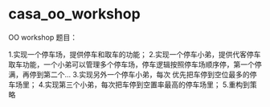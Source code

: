 # casa_oo_workshop

OO workshop 题目：

1.实现一个停车场，提供停车和取车的功能；
2.实现一个停车小弟，提供代客停车取车功能，一个小弟可以管理多个停车场，停车逻辑按照停车场顺序停，第一个停满，再停到第二个...
3.实现另外一个停车小弟，每次 优先把车停到空位最多的停车场里；
4.实现第三个小弟，每次把车停到空置率最高的停车场里；
5.重构到策略
